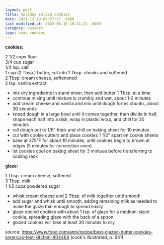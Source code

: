 ```yaml
---
layout: post
title: holiday rolled cookies
date: 2021-12-19 07:57:27 -0500
last_modified_at: 2022-06-19 10:11:21 -0400
category: dessert
tags: xmas cookies
---
```


**cookies:**

2 1/2 cups flour  
3/4 cup sugar  
1/4 tsp. salt  
1 cup (2 Tbsp.) butter, cut into 1 Tbsp. chunks and softened  
2 Tbsp. cream cheese, softenened  
2 tsp. vanilla extract  
* mix dry ingredients in stand mixer, then add butter 1 Tbsp. at a time
* continue mixing until mixture is crumbly and wet, about 1-2 minutes
* add cream cheese and vanilla and mix until dough forms chunks, about 30 seconds
* knead dough in a large bowl until it comes together, then divide in half, shape
  each half into a disk, wrap in plastic wrap, and chill for 30 minutes
* roll dough out to 1/8" thick and chill on baking sheet for 10 minutes
* cut with cookie cutters and place cookies 1 1/2" apart on cookie sheets
* bake at 375°F for about 10 minutes, until cookies begin to brown at edges
  (5 minutes for convection oven)
* let cookies cool on baking sheet for 3 mintues before transferring to cooling rack

**glaze:**

1 Tbsp. cream cheese, softened  
3 Tbsp. milk  
1 1/2 cups powdered sugar  
* whisk cream cheese and 2 Tbsp. of milk together until smooth
* add sugar and whisk until smooth, adding remaining milk as needed to make the
  glaze thin enough to spread easily
* glaze cooled cookies with about 1 tsp. of glaze for a medium-sized cookie,
  spreading glaze with the back of a spoon
* glazed cookies will take at least 30 minutes to dry

source: <https://www.food.com/amp/recipe/best-glazed-butter-cookies-americas-test-kitchen-404464> (cook's illustrated, p. 641)
